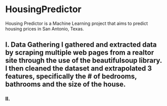 # HousingPredictor
Housing Predictor is a Machine Learning project that aims to predict housing prices in San Antonio, Texas.

<h2> I. Data Gathering
I gathered and extracted data by scraping multiple web pages from a realtor site through the use of the beautifulsoup library. I then cleaned the dataset and extrapolated 3 features, specifically the # of bedrooms, bathrooms and the size of the house.

<h3> II. 
